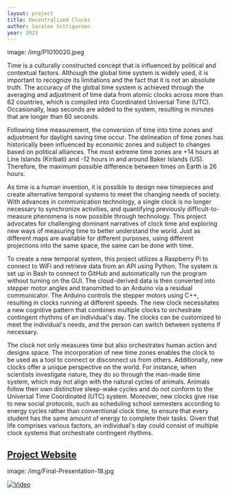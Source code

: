 ```yaml
---
layout: project
title: Decentralized Clocks
author: Saralee Sittigaroon
year: 2023
---
```



image: /img/P1010020.jpeg


Time is a culturally constructed concept that is influenced by political and contextual factors. Although the global time system is widely used, it is important to recognize its limitations and the fact that it is not an absolute truth. The accuracy of the global time system is achieved through the averaging and adjustment of time data from atomic clocks across more than 62 countries, which is compiled into Coordinated Universal Time (UTC). Occasionally, leap seconds are added to the system, resulting in minutes that are longer than 60 seconds.

Following time measurement, the conversion of time into time zones and adjustment for daylight saving time occur. The delineation of time zones has historically been influenced by economic zones and subject to changes based on political alliances. The most extreme time zones are +14 hours at Line Islands (Kiribati) and -12 hours in and around Baker Islands (US). Therefore, the maximum possible difference between times on Earth is 26 hours.

As time is a human invention, it is possible to design new timepieces and create alternative temporal systems to meet the changing needs of society. With advances in communication technology, a single clock is no longer necessary to synchronize activities, and quantifying previously difficult-to-measure phenomena is now possible through technology. This project advocates for challenging dominant narratives of clock time and exploring new ways of measuring time to better understand the world. Just as different maps are available for different purposes, using different projections into the same space, the same can be done with time.

To create a new temporal system, this project utilizes a Raspberry Pi to connect to WiFi and retrieve data from an API using Python. The system is set up in Bash to connect to GitHub and automatically run the program without turning on the GUI. The cloud-derived data is then converted into stepper motor angles and transmitted to an Arduino via a residual communicator. The Arduino controls the stepper motors using C++, resulting in clocks running at different speeds. The new clock necessitates a new cognitive pattern that combines multiple clocks to orchestrate contingent rhythms of an individual's day. The clocks can be customized to meet the individual's needs, and the person can switch between systems if necessary.

The clock not only measures time but also orchestrates human action and designs space. The incorporation of new time zones enables the clock to be used as a tool to connect or disconnect us from others. Additionally, new clocks offer a unique perspective on the world. For instance, when scientists investigate nature, they do so through the man-made time system, which may not align with the natural cycles of animals. Animals follow their own distinctive sleep-wake cycles and do not conform to the Universal Time Coordinated (UTC) system. Moreover, new clocks give rise to new social protocols, such as scheduling school semesters according to energy cycles rather than conventional clock time, to ensure that every student has the same amount of energy to complete their tasks. Given that life comprises various factors, an individual's day could consist of multiple clock systems that orchestrate contingent rhythms.

[Project Website]([https://link-url-here.org](https://saralees.cargo.site/admin/30798627))
---


image: /img/Final-Presentation-18.jpg

[![Video](https://img.youtube.com/vi/VcDK8Q69sb4/0.jpg)](https://www.youtube.com/watch?v=YOUTUBE_VcDK8Q69sb4)



